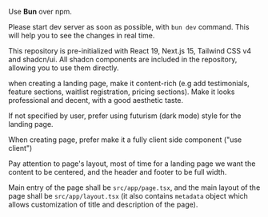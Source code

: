 Use **Bun** over npm.

Please start dev server as soon as possible, with `bun dev` command. This will help you to see the changes in real time.

This repository is pre-initialized with React 19, Next.js 15, Tailwind CSS v4 and shadcn/ui. All shadcn components are included in the repository, allowing you to use them directly.

when creating a landing page, make it content-rich (e.g add testimonials, feature sections, waitlist registration, pricing sections). Make it looks professional and decent, with a good aesthetic taste.

If not specified by user, prefer using futurism (dark mode) style for the landing page.

When creating page, prefer make it a fully client side component ("use client")

Pay attention to page's layout, most of time for a landing page we want the content to be centered, and the header and footer to be full width.

Main entry of the page shall be `src/app/page.tsx`, and the main layout of the page shall be `src/app/layout.tsx` (it also contains `metadata` object which allows customization of title and description of the page).
